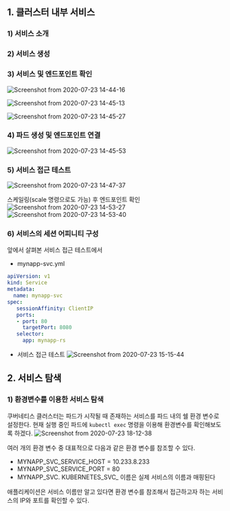 ## 1. 클러스터 내부 서비스
### 1) 서비스 소개
### 2) 서비스 생성

### 3) 서비스 및 엔드포인트 확인
![Screenshot from 2020-07-23 14-44-16](https://user-images.githubusercontent.com/53208493/88255525-8a70f800-ccf3-11ea-9186-7ebe7207d0c0.png)

![Screenshot from 2020-07-23 14-45-13](https://user-images.githubusercontent.com/53208493/88255529-8ba22500-ccf3-11ea-84a5-6969f8dc1101.png)

![Screenshot from 2020-07-23 14-45-27](https://user-images.githubusercontent.com/53208493/88255530-8c3abb80-ccf3-11ea-98e0-eeb05db6f8e2.png)

### 4) 파드 생성 및 엔드포인트 연결
![Screenshot from 2020-07-23 14-45-53](https://user-images.githubusercontent.com/53208493/88255531-8c3abb80-ccf3-11ea-9aa7-41485a1a31bc.png)

### 5) 서비스 접근 테스트
![Screenshot from 2020-07-23 14-47-37](https://user-images.githubusercontent.com/53208493/88255533-8cd35200-ccf3-11ea-8349-f29f7aaf587b.png)

스케일링(scale 명령으로도 가능) 후 엔드포인트 확인
![Screenshot from 2020-07-23 14-53-27](https://user-images.githubusercontent.com/53208493/88255812-67931380-ccf4-11ea-8b00-03ca7d54775b.png)
![Screenshot from 2020-07-23 14-53-40](https://user-images.githubusercontent.com/53208493/88255815-682baa00-ccf4-11ea-9e59-78ae453c7152.png)

### 6) 서비스의 세션 어피니티 구성
앞에서 살펴본 서비스 접근 테스트에서 

- mynapp-svc.yml
```yaml
apiVersion: v1
kind: Service
metadata: 
  name: mynapp-svc
spec:
   sessionAffinity: ClientIP
   ports:
   - port: 80
     targetPort: 8080
   selector:
     app: mynapp-rs
```

- 서비스 접근 테스트
![Screenshot from 2020-07-23 15-15-44](https://user-images.githubusercontent.com/53208493/88256901-6ca59200-ccf7-11ea-9542-5140302f83b1.png)

## 2. 서비스 탐색
### 1) 환경변수를 이용한 서비스 탐색
쿠버네티스 클러스터는 파드가 시작될 때 존재하는 서비스를 파드 내의 쉘 환경 변수로 설정한다.
현재 실행 중인 파드에 `kubectl exec` 명령을 이용해 환경변수를 확인해보도록 하겠다.
![Screenshot from 2020-07-23 18-12-38](https://user-images.githubusercontent.com/53208493/88270312-68d23980-cd10-11ea-9839-7cbd8d0054d9.png)

여러 개의 환경 변수 중 대표적으로 다음과 같은 환경 변수를 참조할 수 있다.
- MYNAPP_SVC_SERVICE_HOST = 10.233.8.233
- MYNAPP_SVC_SERVICE_PORT = 80
- MYNAPP_SVC. KUBERNETES_SVC_ 이름은 실제 서비스의 이름과 매핑된다

애플리케이션은 서비스 이름만 알고 있다면 환경 변수를 참조해서 접근하고자 하는 서비스의 IP와 포트를 확인할 수 있다.









